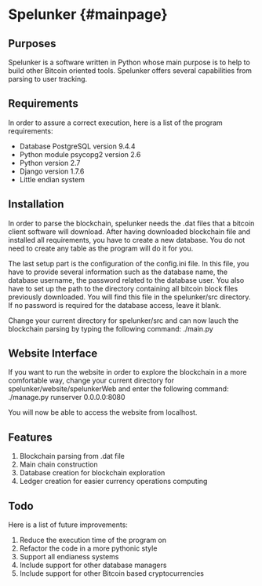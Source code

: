 Spelunker                         {#mainpage}
=========

Purposes
--------

Spelunker is a software written in Python whose main purpose is to help to build
other Bitcoin oriented tools.
Spelunker offers several capabilities from parsing to user tracking.

Requirements
------------

In order to assure a correct execution, here is a list of the program requirements:
- Database PostgreSQL version 9.4.4
- Python module psycopg2 version 2.6
- Python version 2.7
- Django version 1.7.6
- Little endian system


Installation
------------

In order to parse the blockchain, spelunker needs the .dat files that a bitcoin client
software will download. After having downloaded blockchain file and installed all requirements,
you have to create a new database. You do not need to create any table as the program will do it
for you.

The last setup part is the configuration of the config.ini file. In this file, you have to
provide several information such as the database name, the database username, the password
related to the database user. You also have to set up the path to the directory containing
all bitcoin block files previously downloaded. You will find this file in the spelunker/src
directory. If no password is required for the database access, leave it blank.

Change your current directory for spelunker/src and can now lauch the blockchain parsing by
typing the following command:
    ./main.py


Website Interface
-----------------

If you want to run the website in order to explore the blockchain in a more comfortable way,
change your current directory for spelunker/website/spelunkerWeb and enter the following command:
    ./manage.py runserver 0.0.0.0:8080

You will now be able to access the website from localhost.

Features
--------

1. Blockchain parsing from .dat file
2. Main chain construction
3. Database creation for blockchain exploration
4. Ledger creation for easier currency operations computing

Todo
----

Here is a list of future improvements:
1. Reduce the execution time of the program on
2. Refactor the code in a more pythonic style
3. Support all endianess systems
4. Include support for other database managers
5. Include support for other Bitcoin based cryptocurrencies
